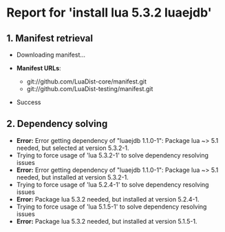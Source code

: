 # Report for 'install lua 5.3.2 luaejdb'


## 1. Manifest retrieval

- Downloading manifest...

- **Manifest URLs**:
    - git://github.com/LuaDist-core/manifest.git
    - git://github.com/LuaDist-testing/manifest.git
- Success

## 2. Dependency solving

- **Error:** Error getting dependency of "luaejdb 1.1.0-1": Package lua ~> 5.1 needed, but selected at version 5.3.2-1.
- Trying to force usage of 'lua 5.3.2-1' to solve dependency resolving issues
- **Error:** Error getting dependency of "luaejdb 1.1.0-1": Package lua ~> 5.1 needed, but installed at version 5.3.2-1.
- Trying to force usage of 'lua 5.2.4-1' to solve dependency resolving issues
- **Error:** Package lua 5.3.2 needed, but installed at version 5.2.4-1.
- Trying to force usage of 'lua 5.1.5-1' to solve dependency resolving issues
- **Error:** Package lua 5.3.2 needed, but installed at version 5.1.5-1.

